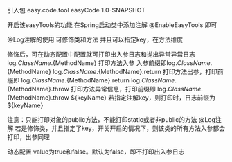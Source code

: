 引入包
<groupId>easy.code.tool</groupId>
<artifactId>easyCode</artifactId>
<version>1.0-SNAPSHOT</version>

 开启该easyTools的功能
在Spring启动类中添加注解 @EnableEasyTools 即可

@Log注解的使用
可修饰类和方法 并且可以指定key，在方法维度

修饰后，可在动态配置中配置就可打印出入参日志和抛出异常异常日志
log.${ClassName}.${MethodName}          打印方法入参 入参前缀即log.${ClassName}.${MethodName}
log.${ClassName}.${MethodName}.return   打印方法出参，打印前缀即 log.${ClassName}.${MethodName}.return
log.${ClassName}.${MethodName}.throw    打印方法异常信息，打印前缀即 log.${ClassName}.${MethodName}.throw
${keyName} 若指定注解key，则打印时，日志前缀为 ${keyName}

注意：只能打印对象的public方法，不能打印static或者非public的方法
@Log注解 若是修饰类，并且指定了key，开关开启的情况下，则该类的所有方法入参都会打印，出参同理

动态配置 value为true和false。默认为false，即不打印出入参日志